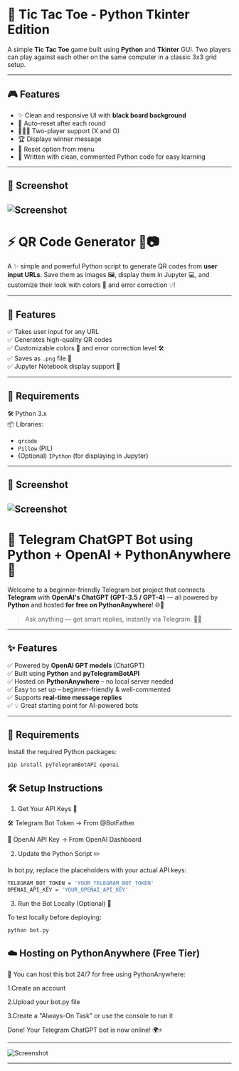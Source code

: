 # 🧠 Tic Tac Toe - Python Tkinter Edition

A simple **Tic Tac Toe** game built using **Python** and **Tkinter** GUI. Two players can play against each other on the same computer in a classic 3x3 grid setup.

---

## 🎮 Features

- ✨ Clean and responsive UI with **black board background**
- 🔄 Auto-reset after each round
- 🧑‍🤝‍🧑 Two-player support (X and O)
- 🏆 Displays winner message
- 🔁 Reset option from menu
- 🧠 Written with clean, commented Python code for easy learning

---

## 📸 Screenshot

![Screenshot](https://i.postimg.cc/RCwcxHQ4/Screenshot-1.jpg)
---


# ⚡ QR Code Generator 🔗📷

A ✨ simple and powerful Python script to generate QR codes from **user input URLs**. Save them as images 🖼️, display them in Jupyter 💻, and customize their look with colors 🎨 and error correction 💡!

---

## 🚀 Features

✅ Takes user input for any URL  
✅ Generates high-quality QR codes  
✅ Customizable colors 🎨 and error correction level 🛠️  
✅ Saves as `.png` file 📁  
✅ Jupyter Notebook display support 📘

---

## 🔧 Requirements

🛠️ Python 3.x  
📦 Libraries:
- `qrcode`
- `Pillow` (PIL)
- (Optional) `IPython` (for displaying in Jupyter)

---

## 📸 Screenshot

![Screenshot](https://i.postimg.cc/s2DwGhqS/download.png)
---

# 🤖 Telegram ChatGPT Bot using Python + OpenAI + PythonAnywhere 🚀

Welcome to a beginner-friendly Telegram bot project that connects **Telegram** with **OpenAI's ChatGPT (GPT-3.5 / GPT-4)** — all powered by **Python** and hosted **for free on PythonAnywhere**! 🌐🐍

> Ask anything — get smart replies, instantly via Telegram. 🧠💬

---

## ✨ Features

✅ Powered by **OpenAI GPT models** (ChatGPT)  
✅ Built using **Python** and **pyTelegramBotAPI**  
✅ Hosted on **PythonAnywhere** – no local server needed  
✅ Easy to set up – beginner-friendly & well-commented  
✅ Supports **real-time message replies**  
✅ 💡 Great starting point for AI-powered bots

---

## 🔧 Requirements

Install the required Python packages:

```bash
pip install pyTelegramBotAPI openai

```
## 🛠️ Setup Instructions


1. Get Your API Keys 🔐

🛠️ Telegram Bot Token → From @BotFather

🔑 OpenAI API Key → From OpenAI Dashboard

2. Update the Python Script ✏️

In bot.py, replace the placeholders with your actual API keys:

```bash
TELEGRAM_BOT_TOKEN = 'YOUR_TELEGRAM_BOT_TOKEN'
OPENAI_API_KEY = 'YOUR_OPENAI_API_KEY'
```

3. Run the Bot Locally (Optional) 🧪

To test locally before deploying:

```bash
python bot.py
```
## ☁️ Hosting on PythonAnywhere (Free Tier)

🎉 You can host this bot 24/7 for free using PythonAnywhere:

1.Create an account

2.Upload your bot.py file

3.Create a "Always-On Task" or use the console to run it

Done! Your Telegram ChatGPT bot is now online! 🌍⚡

---
![Screenshot](https://i.postimg.cc/d3Z0dr00/photo-6159104491580935011-x.jpg)

----

